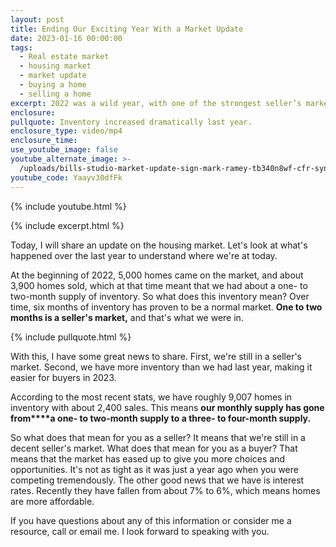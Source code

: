 ```yaml
---
layout: post
title: Ending Our Exciting Year With a Market Update
date: 2023-01-16 00:00:00
tags:
  - Real estate market
  - housing market
  - market update
  - buying a home
  - selling a home
excerpt: 2022 was a wild year, with one of the strongest seller’s markets we’ve seen.
enclosure:
pullquote: Inventory increased dramatically last year.
enclosure_type: video/mp4
enclosure_time:
use_youtube_image: false
youtube_alternate_image: >-
  /uploads/bills-studio-market-update-sign-mark-ramey-tb340n8wf-cfr-synced-2023-jan-11-1641pm-utc-riverside-mp4-00-00-00-00-still001.jpg
youtube_code: Yaayv30dfFk
---
```

{% include youtube.html %}

{% include excerpt.html %}

Today, I will share an update on the housing market. Let's look at what's happened over the last year to understand where we're at today.

At the beginning of 2022, 5,000 homes came on the market, and about 3,900 homes sold, which at that time meant that we had about a one- to two-month supply of inventory. So what does this inventory mean? Over time, six months of inventory has proven to be a normal market. **One to two months is a seller's market,** and that's what we were in.

{% include pullquote.html %}

With this, I have some great news to share. First, we're still in a seller's market. Second, we have more inventory than we had last year, making it easier for buyers in 2023.

According to the most recent stats, we have roughly 9,007 homes in inventory with about 2,400 sales. This means **our monthly supply has gone from****a one- to two-month supply to a three- to four-month supply.**

So what does that mean for you as a seller? It means that we're still in a decent seller's market. What does that mean for you as a buyer? That means that the market has eased up to give you more choices and opportunities. It's not as tight as it was just a year ago when you were competing tremendously. The other good news that we have is interest rates. Recently they have fallen from about 7% to 6%, which means homes are more affordable.

If you have questions about any of this information or consider me a resource, call or email me. I look forward to speaking with you.